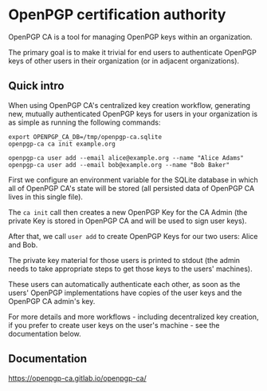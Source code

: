 # OpenPGP certification authority

OpenPGP CA is a tool for managing OpenPGP keys within an organization.

The primary goal is to make it trivial for end users to authenticate
OpenPGP keys of other users in their organization (or in adjacent
organizations).

## Quick intro

When using OpenPGP CA's centralized key creation workflow, generating
new, mutually authenticated OpenPGP keys for users in your organization is
as simple as running the following commands:

```
export OPENPGP_CA_DB=/tmp/openpgp-ca.sqlite
openpgp-ca ca init example.org 

openpgp-ca user add --email alice@example.org --name "Alice Adams"
openpgp-ca user add --email bob@example.org --name "Bob Baker"
```

First we configure an environment variable for the SQLite database in which
all of OpenPGP CA's state will be stored (all persisted data of OpenPGP CA
lives in this single file).

The `ca init` call then creates a new OpenPGP Key for the CA Admin (the
private Key is stored in OpenPGP CA and will be used to sign user keys).

After that, we call `user add` to create OpenPGP Keys for our two users:
Alice and Bob.

The private key material for those users is printed to stdout (the admin
needs to take appropriate steps to get those keys to the users' machines).

These users can automatically authenticate each other, as soon as the
users' OpenPGP implementations have copies of the user keys and the OpenPGP
CA admin's key.

For more details and more workflows - including decentralized key
creation, if you prefer to create user keys on the user's machine - see the
documentation below.


## Documentation

https://openpgp-ca.gitlab.io/openpgp-ca/
